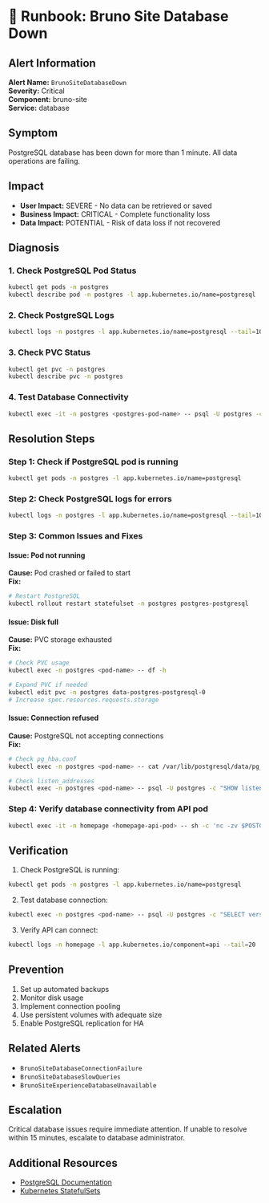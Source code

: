 # 🚨 Runbook: Bruno Site Database Down

## Alert Information

**Alert Name:** `BrunoSiteDatabaseDown`  
**Severity:** Critical  
**Component:** bruno-site  
**Service:** database

## Symptom

PostgreSQL database has been down for more than 1 minute. All data operations are failing.

## Impact

- **User Impact:** SEVERE - No data can be retrieved or saved
- **Business Impact:** CRITICAL - Complete functionality loss
- **Data Impact:** POTENTIAL - Risk of data loss if not recovered

## Diagnosis

### 1. Check PostgreSQL Pod Status

```bash
kubectl get pods -n postgres
kubectl describe pod -n postgres -l app.kubernetes.io/name=postgresql
```

### 2. Check PostgreSQL Logs

```bash
kubectl logs -n postgres -l app.kubernetes.io/name=postgresql --tail=100
```

### 3. Check PVC Status

```bash
kubectl get pvc -n postgres
kubectl describe pvc -n postgres
```

### 4. Test Database Connectivity

```bash
kubectl exec -it -n postgres <postgres-pod-name> -- psql -U postgres -c "SELECT 1;"
```

## Resolution Steps

### Step 1: Check if PostgreSQL pod is running

```bash
kubectl get pods -n postgres -l app.kubernetes.io/name=postgresql
```

### Step 2: Check PostgreSQL logs for errors

```bash
kubectl logs -n postgres -l app.kubernetes.io/name=postgresql --tail=100 | grep -i error
```

### Step 3: Common Issues and Fixes

#### Issue: Pod not running
**Cause:** Pod crashed or failed to start  
**Fix:**
```bash
# Restart PostgreSQL
kubectl rollout restart statefulset -n postgres postgres-postgresql
```

#### Issue: Disk full
**Cause:** PVC storage exhausted  
**Fix:**
```bash
# Check PVC usage
kubectl exec -n postgres <pod-name> -- df -h

# Expand PVC if needed
kubectl edit pvc -n postgres data-postgres-postgresql-0
# Increase spec.resources.requests.storage
```

#### Issue: Connection refused
**Cause:** PostgreSQL not accepting connections  
**Fix:**
```bash
# Check pg_hba.conf
kubectl exec -n postgres <pod-name> -- cat /var/lib/postgresql/data/pg_hba.conf

# Check listen_addresses
kubectl exec -n postgres <pod-name> -- psql -U postgres -c "SHOW listen_addresses;"
```

### Step 4: Verify database connectivity from API pod

```bash
kubectl exec -it -n homepage <homepage-api-pod> -- sh -c 'nc -zv $POSTGRES_HOST $POSTGRES_PORT'
```

## Verification

1. Check PostgreSQL is running:
```bash
kubectl get pods -n postgres -l app.kubernetes.io/name=postgresql
```

2. Test database connection:
```bash
kubectl exec -n postgres <pod-name> -- psql -U postgres -c "SELECT version();"
```

3. Verify API can connect:
```bash
kubectl logs -n homepage -l app.kubernetes.io/component=api --tail=20 | grep -i postgres
```

## Prevention

1. Set up automated backups
2. Monitor disk usage
3. Implement connection pooling
4. Use persistent volumes with adequate size
5. Enable PostgreSQL replication for HA

## Related Alerts

- `BrunoSiteDatabaseConnectionFailure`
- `BrunoSiteDatabaseSlowQueries`
- `BrunoSiteExperienceDatabaseUnavailable`

## Escalation

Critical database issues require immediate attention. If unable to resolve within 15 minutes, escalate to database administrator.

## Additional Resources

- [PostgreSQL Documentation](https://www.postgresql.org/docs/)
- [Kubernetes StatefulSets](https://kubernetes.io/docs/concepts/workloads/controllers/statefulset/)

